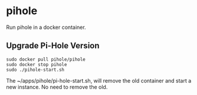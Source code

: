 # pihole

Run pihole in a docker container.

## Upgrade Pi-Hole Version

```
sudo docker pull pihole/pihole
sudo docker stop pihole
sudo ./pihole-start.sh
```

The ~/apps/pihole/pi-hole-start.sh, will remove the old container and start a new instance.   No need to remove the old.

